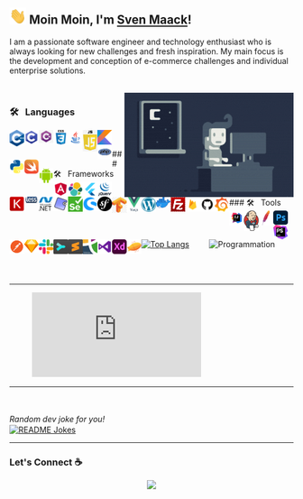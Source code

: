 
## <img src="https://github.com/ABSphreak/ABSphreak/blob/master/gifs/Hi.gif" width="30px"> Moin Moin, I'm <a href="https://github.com/pmSven" target="_blank">Sven Maack</a>! 

I am a passionate software engineer and technology enthusiast who is always looking for new challenges and fresh inspiration.
My main focus is the development and conception of e-commerce challenges and individual enterprise solutions.

<!--### 👨🏻‍💻 &nbsp;About Me-->

<br/>

<img alt="Night Coding" src="https://raw.githubusercontent.com/AVS1508/AVS1508/master/assets/Night-Coding.gif" align="right"/>


### 🛠 &nbsp; Languages

<img align="left" alt="C++" width="26px" src="./logos/languages/c%2B%2B.png" />
<img align="left" alt="C" width="26px" src="./logos/languages/c.png" />
<img align="left" alt="C#" width="26px" src="./logos/languages/csharp.jpg" />
<img align="left" alt="CSS" width="26px" src="./logos/languages/css.png" />
<img align="left" alt="JAVA" width="26px" src="./logos/languages/java.png" />
<img align="left" alt="Javascript" width="26px" src="./logos/languages/javascript.jpeg" />
<img align="left" alt="Kotlin" width="26px" src="./logos/languages/kotlin.png" />
<img align="left" alt="PHP" width="26px" src="./logos/languages/php.png" />
<img align="left" alt="Python" width="26px" src="./logos/languages/python.png" />
<img align="left" alt="Swift" width="26px" src="./logos/languages/swift.webp" />


<br />
<br />
### 🛠 &nbsp; Frameworks

<img align="left" alt="Android" width="26px" src="./logos/frameworks/android.png" />
<img align="left" alt="Angular" width="26px" src="./logos/frameworks/angular.png" />
<img align="left" alt="ElasticSearch" width="26px" src="./logos/frameworks/es.webp" />
<img align="left" alt="Flutter" width="26px" src="./logos/frameworks/flutter.png" />
<img align="left" alt="JQuery" width="26px" src="./logos/frameworks/jquery.png" />
<img align="left" alt="Keras" width="26px" src="./logos/frameworks/keras.png" />
<img align="left" alt="LESS" width="26px" src="./logos/frameworks/less.png" />
<img align="left" alt="NET" width="26px" src="./logos/frameworks/net.png" />
<img align="left" alt="PHP UNIT" width="26px" src="./logos/frameworks/phpunit.jpeg" />
<img align="left" alt="Selenium" width="26px" src="./logos/frameworks/selenium.png" />
<img align="left" alt="Shopware" width="26px" src="./logos/frameworks/shopware.webp" />
<img align="left" alt="Symfony" width="26px" src="./logos/frameworks/symfony.png" />
<img align="left" alt="Tensaflow" width="26px" src="./logos/frameworks/tensaflow.jpg" />
<img align="left" alt="VueJs" width="26px" src="./logos/frameworks/vuejs.png" />
<img align="left" alt="WordPress" width="26px" src="./logos/frameworks/wordpress.png" />

<br />
<br />
### 🛠 &nbsp; Tools

<img align="left" alt="Docker" width="26px" src="./logos/tools/docker.png" />
<img align="left" alt="FileZilla" width="26px" src="./logos/tools/filezilla.jpeg" />
<img align="left" alt="Firebase" width="26px" src="./logos/tools/firebase.webp" />
<img align="left" alt="Github" width="26px" src="./logos/tools/github.png" />
<img align="left" alt="Grafana" width="26px" src="./logos/tools/grafana.png" />
<img align="left" alt="IntelliJ" width="26px" src="./logos/tools/intelloj.jpeg" />
<img align="left" alt="Jenkins" width="26px" src="./logos/tools/jenkins.png" />
<img align="left" alt="JMeter" width="26px" src="./logos/tools/jmeter.png" />
<img align="left" alt="Photoshop" width="26px" src="./logos/tools/photoshop.png" />
<img align="left" alt="PhpStorm" width="26px" src="./logos/tools/phpstorm.png" />
<img align="left" alt="Postman" width="26px" src="./logos/tools/postman.png" />
<img align="left" alt="Sketch" width="26px" src="./logos/tools/sketch.png" />
<img align="left" alt="Slack" width="26px" src="./logos/tools/slack.png" />
<img align="left" alt="Sublime Merge" width="26px" src="./logos/tools/sublime-merge.png" />
<img align="left" alt="Sublime" width="26px" src="./logos/tools/sublime.png" />
<img align="left" alt="Tideways" width="26px" src="./logos/tools/tideways.jpeg" />
<img align="left" alt="Visual Studio" width="26px" src="./logos/tools/visual-studio.png" />
<img align="left" alt="Adobe XD" width="26px" src="./logos/tools/xd.png" />
<img align="left" alt="Zeplin" width="26px" src="./logos/tools/zeplin.png" />



<br />
<br />

<img align="right" src="https://i.giphy.com/media/LmNwrBhejkK9EFP504/200w.webp" alt="Programmation" width="150"/>

[![Top Langs](https://github-readme-stats.vercel.app/api/top-langs/?username=pmsven&layout=compact&theme=tokyonight)](https://github.com/pmsven/github-readme-stats)


<br />
<br />

---

<figure><embed src="https://wakatime.com/share/@097fa0e5-d0f8-4197-ac87-a90263a8d46a/2c333a8f-c225-4d69-8480-98b37dcf1e77.svg"></embed></figure>

---

</br>
</br>
<i>Random dev joke for you!</i><br>
<a href="https://readme-jokes.vercel.app"><img align="center" src="https://readme-jokes.vercel.app/api?bgColor=%23073b4c&textColor=%2306d6a0&aColor=%2306d6a0&borderColor=%2306d6a0" alt="README Jokes"></a>

---

### Let's Connect :coffee:

<p align="center">
<a href="mailto:sven.maack@pmagentur.com"><img src="https://img.shields.io/badge/-sven.maack@pmagentur.com-D14836?style=flat&logo=Gmail&logoColor=white"/></a>
</p>

<!--
**pmSven/pmSven** is a ✨ _special_ ✨ repository because its `README.md` (this file) appears on your GitHub profile.


